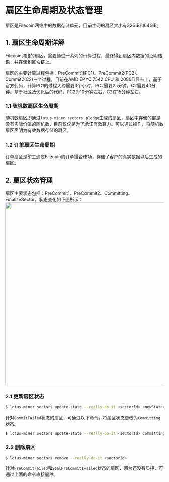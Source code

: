 # 扇区生命周期及状态管理

扇区是Filecoin网络中的数据存储单元，目前主网的扇区大小有32GiB和64GiB。

## 1. 扇区生命周期详解
Filecoin网络的扇区，需要通过一系列的计算过程，最终得到扇区内数据的证明结果，并存储到区块链上。

扇区的主要计算过程包括：PreCommit1(PC1)、PreCommit2(PC2)、Commit2(C2)三个过程，目前在AMD EPYC 7542 CPU 和 2080Ti显卡上，基于官方代码，计算PC1的过程大约需要3个小时，PC2需要25分钟，C2需要40分钟。基于社区及优化后的代码，PC2为10分钟左右，C2在15分钟左右。

### 1.1 随机数扇区生命周期
随机数扇区即通过`lotus-miner sectors pledge`生成的扇区，扇区中存储的都是没有实际价值的随机数，目前仅仅是为了承诺有效算力。可以通过操作，将随机数扇区声明为有效数据存储的扇区。

### 1.2 订单扇区生命周期
订单扇区是矿工通过Filecoin的订单撮合市场，存储了客户的真实数据以后生成的扇区。

## 2. 扇区状态管理
扇区主要状态包括：PreCommit1、PreCommit2、Committing、FinalizeSector，状态变化如下图所示：
<img src="../images/sector-state.png" width="580px" >

### 2.1 更新扇区状态
```sh
$ lotus-miner sectors update-state --really-do-it <sectorId> <newState>
```
针对`CommitFailed`状态的扇区，可通过以下命令，将扇区状态更改为`Committing`状态。
```sh
$ lotus-miner sectors update-state --really-do-it <sectorId> Committing
```

### 2.2 删除扇区
```sh
$ lotus-miner sectors remove --really-do-it <sectorId>
```
针对`PreCommitFailed`和`SealPreCommit1Failed`状态的扇区，因为还没有质押，可通过上面的命令直接删除。
